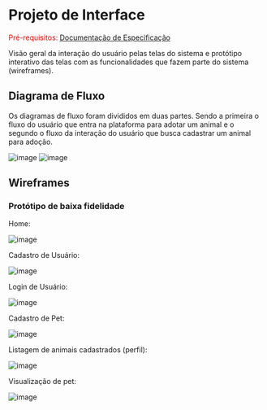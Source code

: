
# Projeto de Interface

<span style="color:red">Pré-requisitos: <a href="2-Especificação do Projeto.md"> Documentação de Especificação</a></span>

Visão geral da interação do usuário pelas telas do sistema e protótipo interativo das telas com as funcionalidades que fazem parte do sistema (wireframes).

## Diagrama de Fluxo

Os diagramas de fluxo foram divididos em duas partes. Sendo a primeira o fluxo do usuário que entra na plataforma para adotar um animal e o segundo o fluxo da interação do usuário que busca cadastrar um animal para adoção.

![image](https://github.com/user-attachments/assets/f05e8230-5b48-403c-ae89-694b0855e3d9)
![image](https://github.com/user-attachments/assets/a7e1e3f9-9f38-4d60-a022-4cdf49dcb2d5)


## Wireframes

### Protótipo de baixa fidelidade

Home:

![image](https://github.com/user-attachments/assets/c2291bc7-53b3-42b1-a074-03cecd704ca4)

Cadastro de Usuário:

![image](https://github.com/user-attachments/assets/80fca417-bc82-4f68-a1ea-932b1ed2ee4e)

Login de Usuário:

![image](https://github.com/user-attachments/assets/21eb2f1a-0b0c-4354-8891-476c00031e1e)

Cadastro de Pet:

![image](https://github.com/user-attachments/assets/7796a28a-39c8-4170-a702-534bfd2f42b5)

Listagem de animais cadastrados (perfil):

![image](https://github.com/user-attachments/assets/671c8d8d-87e1-4bb9-a4d8-8e623e008a7e)

Visualização de pet:

![image](https://github.com/user-attachments/assets/ec3507f4-e3cc-4579-b88a-378ada4a5159)
